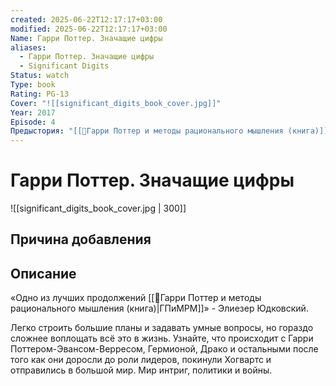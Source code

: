 ```yaml
---
created: 2025-06-22T12:17:17+03:00
modified: 2025-06-22T12:17:17+03:00
Name: Гарри Поттер. Значащие цифры
aliases:
  - Гарри Поттер. Значащие цифры
  - Significant Digits
Status: watch
Type: book
Rating: PG-13
Cover: "![[significant_digits_book_cover.jpg]]"
Year: 2017
Episode: 4
Предыстория: "[[📘Гарри Поттер и методы рационального мышления (книга)]]"
---
```


# Гарри Поттер. Значащие цифры

![[significant_digits_book_cover.jpg | 300]]






## Причина добавления




## Описание

«Одно из лучших продолжений [[📘Гарри Поттер и методы рационального мышления (книга)|ГПиМРМ]]» - Элиезер Юдковский.

Легко строить большие планы и задавать умные вопросы, но гораздо сложнее воплощать всё это в жизнь. Узнайте, что происходит с Гарри Поттером-Эвансом-Верресом, Гермионой, Драко и остальными после того как они доросли до роли лидеров, покинули Хогвартс и отправились в большой мир. Мир интриг, политики и войны.

